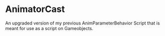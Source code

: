 # AnimatorCast
An upgraded version of my previous AnimParameterBehavior Script that is meant for use as a script on Gameobjects.
